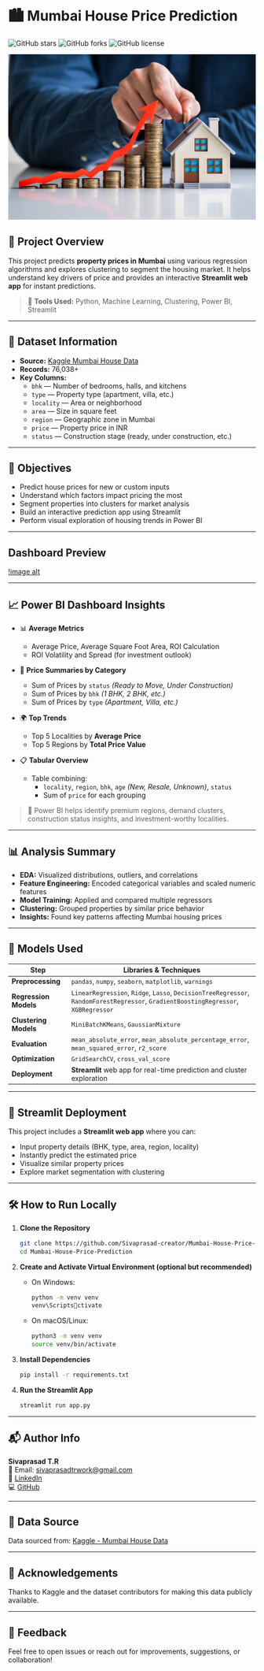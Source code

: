 
# 🏙️ Mumbai House Price Prediction

![GitHub stars](https://img.shields.io/github/stars/Sivaprasad-creator/Mumbai-House-Price-Prediction)
![GitHub forks](https://img.shields.io/github/forks/Sivaprasad-creator/Mumbai-House-Price-Prediction)
![GitHub license](https://img.shields.io/github/license/Sivaprasad-creator/Mumbai-House-Price-Prediction)

![image alt](https://github.com/Sivaprasad-creator/Mumbai-House-Price-Prediction/blob/34f29cb2779f232673ad3dda3003523924a10c46/House%20price.jpg)

## 📌 Project Overview

This project predicts **property prices in Mumbai** using various regression algorithms and explores clustering to segment the housing market. It helps understand key drivers of price and provides an interactive **Streamlit web app** for instant predictions.

> 🔧 **Tools Used:** Python, Machine Learning, Clustering, Power BI, Streamlit

---

## 📁 Dataset Information

- **Source:** [Kaggle Mumbai House Data](https://www.kaggle.com/datasets/tilakjain/mumbai-house-data)  
- **Records:** 76,038+
- **Key Columns:**
  - `bhk` — Number of bedrooms, halls, and kitchens  
  - `type` — Property type (apartment, villa, etc.)  
  - `locality` — Area or neighborhood  
  - `area` — Size in square feet  
  - `region` — Geographic zone in Mumbai  
  - `price` — Property price in INR  
  - `status` — Construction stage (ready, under construction, etc.)

---

## 🎯 Objectives

- Predict house prices for new or custom inputs  
- Understand which factors impact pricing the most  
- Segment properties into clusters for market analysis  
- Build an interactive prediction app using Streamlit  
- Perform visual exploration of housing trends in Power BI

---

## Dashboard Preview

[!image alt](https://github.com/Sivaprasad-creator/Mumbai-House-Price-Prediction/blob/f72488139bac3a0bbf3c38a2e66491335f9303c2/House%20Price%20Dashboard.png)

---

## 📈 Power BI Dashboard Insights

- 📊 **Average Metrics**  
  - Average Price, Average Square Foot Area, ROI Calculation  
  - ROI Volatility and Spread (for investment outlook)

- 🧱 **Price Summaries by Category**  
  - Sum of Prices by `status` *(Ready to Move, Under Construction)*  
  - Sum of Prices by `bhk` *(1 BHK, 2 BHK, etc.)*  
  - Sum of Prices by `type` *(Apartment, Villa, etc.)*

- 🌍 **Top Trends**  
  - Top 5 Localities by **Average Price**  
  - Top 5 Regions by **Total Price Value**

- 📋 **Tabular Overview**  
  - Table combining:  
    - `locality`, `region`, `bhk`, `age` *(New, Resale, Unknown)*, `status`  
    - Sum of `price` for each grouping

> 📌 Power BI helps identify premium regions, demand clusters, construction status insights, and investment-worthy localities.

---

## 📊 Analysis Summary

- **EDA:** Visualized distributions, outliers, and correlations  
- **Feature Engineering:** Encoded categorical variables and scaled numeric features  
- **Model Training:** Applied and compared multiple regressors  
- **Clustering:** Grouped properties by similar price behavior  
- **Insights:** Found key patterns affecting Mumbai housing prices

---

## 🤖 Models Used

| Step                   | Libraries & Techniques                                                                                                        |
|------------------------|-------------------------------------------------------------------------------------------------------------------------------|
| **Preprocessing**      | `pandas`, `numpy`, `seaborn`, `matplotlib`, `warnings`                                                                        |
| **Regression Models**  | `LinearRegression`, `Ridge`, `Lasso`, `DecisionTreeRegressor`, `RandomForestRegressor`, `GradientBoostingRegressor`, `XGBRegressor` |
| **Clustering Models**  | `MiniBatchKMeans`, `GaussianMixture`                                                                                          |
| **Evaluation**         | `mean_absolute_error`, `mean_absolute_percentage_error`, `mean_squared_error`, `r2_score`                                      |
| **Optimization**       | `GridSearchCV`, `cross_val_score`                                                                                             |
| **Deployment**         | **Streamlit** web app for real-time prediction and cluster exploration                                                         |

---

## 🚀 Streamlit Deployment

This project includes a **Streamlit web app** where you can:

- Input property details (BHK, type, area, region, locality)
- Instantly predict the estimated price  
- Visualize similar property prices  
- Explore market segmentation with clustering  

---

## 🛠️ How to Run Locally

1. **Clone the Repository**
   ```bash
   git clone https://github.com/Sivaprasad-creator/Mumbai-House-Price-Prediction.git
   cd Mumbai-House-Price-Prediction
   ```

2. **Create and Activate Virtual Environment (optional but recommended)**  
   - On Windows:
     ```bash
     python -m venv venv
     venv\Scriptsctivate
     ```
   - On macOS/Linux:
     ```bash
     python3 -m venv venv
     source venv/bin/activate
     ```

3. **Install Dependencies**
   ```bash
   pip install -r requirements.txt
   ```

4. **Run the Streamlit App**
   ```bash
   streamlit run app.py
   ```

---

## 📬 Author Info

**Sivaprasad T.R**  
📧 Email: sivaprasadtrwork@gmail.com  
🔗 [LinkedIn](https://www.linkedin.com/in/sivaprasad-t-r)  
💻 [GitHub](https://github.com/Sivaprasad-creator)

---

## 📜 Data Source

Data sourced from: [Kaggle - Mumbai House Data](https://www.kaggle.com/datasets/tilakjain/mumbai-house-data)

---

## 🙏 Acknowledgements

Thanks to Kaggle and the dataset contributors for making this data publicly available.

---

## 💬 Feedback

Feel free to open issues or reach out for improvements, suggestions, or collaboration!
